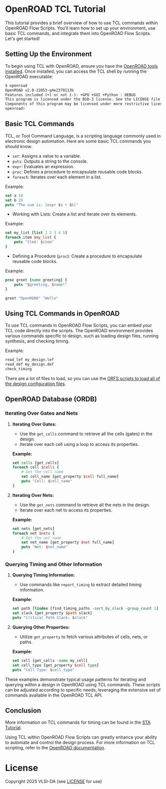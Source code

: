 # OpenROAD TCL Tutorial

This tutorial provides a brief overview of how to use TCL commands within OpenROAD Flow Scripts. You'll learn how to set up your environment, use basic TCL commands, and integrate them into OpenROAD Flow Scripts. Let's get started!

## Setting Up the Environment

To begin using TCL with OpenROAD, ensure you have the [OpenROAD tools installed](orfs-installation.md).
Once installed, you can access the TCL shell by running the
OpenROAD executable:

```bash
$ openroad
OpenROAD v2.0-22053-g4e2370113b
Features included (+) or not (-): +GPU +GUI +Python : DEBUG
This program is licensed under the BSD-3 license. See the LICENSE file for details.
Components of this program may be licensed under more restrictive licenses which must be honored.
openroad>

```

## Basic TCL Commands

TCL, or Tool Command Language, is a scripting language commonly used in electronic design automation. Here are some basic TCL commands you should know:

- `set`: Assigns a value to a variable.
- `puts`: Outputs a string to the console.
- `expr`: Evaluates an expression.
- `proc`: Defines a procedure to encapsulate reusable code blocks.
- `foreach`: Iterates over each element in a list.

Example:

```tcl
set a 10
set b 20
puts "The sum is: [expr $a + $b]"
```

- Working with Lists: Create a list and iterate over its elements.

Example:

```tcl
set my_list [list 1 2 3 4 5]
foreach item $my_list {
    puts "Item: $item"
}
```

- Defining a Procedure (`proc`): Create a procedure to encapsulate reusable code blocks.

Example:

```tcl
proc greet {name greeting} {
    puts "$greeting, $name!"
}

greet "OpenROAD" "Hello"
```

## Using TCL Commands in OpenROAD

To use TCL commands in OpenROAD Flow Scripts, you can embed your TCL code directly into the scripts. The OpenROAD environment provides various commands specific to design, such as loading design files, running synthesis, and checking timing.

Example:

```tcl
read_lef my_design.lef
read_def my_design.def
check_timing
```

There are a lot of files to load, so you can use the [ORFS scripts to load all
of the design configuration files](https://vlsida.github.io/chip-tutorials/orfs-walkthrough.html#interactive-tcl-usage).

## OpenROAD Database (ORDB)

### Iterating Over Gates and Nets

1. **Iterating Over Gates:**
   - Use the `get_cells` command to retrieve all the cells (gates) in the design.
   - Iterate over each cell using a loop to access its properties.

   **Example:**

   ```tcl
   set cells [get_cells]
   foreach cell $cells {
       # Get the cell name
       set cell_name [get_property $cell full_name]
       puts "Cell: $cell_name"
   }
   ```

2. **Iterating Over Nets:**
   - Use the `get_nets` command to retrieve all the nets in the design.
   - Iterate over each net to access its properties.

   **Example:**

   ```tcl
   set nets [get_nets]
   foreach net $nets {
       # Get the net name
       set net_name [get_property $net full_name]
       puts "Net: $net_name"
   }
   ```

### Querying Timing and Other Information

1. **Querying Timing Information:**
   - Use commands like `report_timing` to extract detailed timing information.

   **Example:**

   ```tcl
   set path [lindex [find_timing_paths -sort_by_slack -group_count 1] 0]
   set slack [get_property $path slack]
   puts "Critical Path Slack: $slack"
   ```

2. **Querying Other Properties:**
   - Utilize `get_property` to fetch various attributes of cells, nets, or paths.

   **Example:**

   ```tcl
   set cell [get_cells -name my_cell]
   set cell_type [get_property $cell type]
   puts "Cell Type: $cell_type"
   ```

These examples demonstrate typical usage patterns for iterating and querying
within a design in OpenROAD using TCL commands. These scripts can be adjusted
according to specific needs, leveraging the extensive set of commands available
in the OpenROAD TCL API.

## Conclusion

More information on TCL commands for timing can be found in the [STA
Tutorial](sta.md).

Using TCL within OpenROAD Flow Scripts can greatly enhance your ability to
automate and control the design process. For more information on TCL scripting,
refer to the [OpenROAD documentation](https://openroad.readthedocs.io/).

# License

Copyright 2025 VLSI-DA (see [LICENSE](LICENSE) for use)
